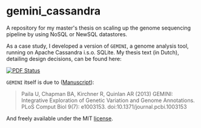 gemini_cassandra
================

A repository for my master's thesis on scaling up the genome sequencing pipeline by using NoSQL or NewSQL datastores.

As a case study, I developed a version of `GEMINI`, a genome analysis tool, running on Apache Cassandra i.s.o. SQLite.
My thesis text (in Dutch), detailing design decisions, can be found here:

[![PDF Status](https://www.sharelatex.com/github/repos/bgossele/zesis/builds/latest/badge.svg)](https://www.sharelatex.com/github/repos/bgossele/zesis/builds/latest/output.pdf)

`GEMINI` itself is due to ([Manuscript](http://www.ploscompbiol.org/article/info%3Adoi%2F10.1371%2Fjournal.pcbi.1003153)):

>Paila U, Chapman BA, Kirchner R, Quinlan AR (2013) 
>GEMINI: Integrative Exploration of Genetic Variation and Genome Annotations. 
>PLoS Comput Biol 9(7): e1003153. doi:10.1371/journal.pcbi.1003153



And freely available under the MIT [license](https://github.com/arq5x/gemini/blob/master/LICENSE).
